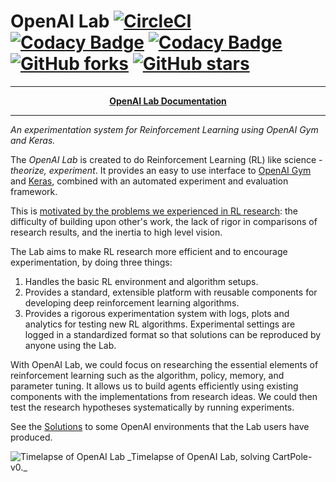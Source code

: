 # OpenAI Lab [![CircleCI](https://circleci.com/gh/kengz/openai_lab.svg?style=shield)](https://circleci.com/gh/kengz/openai_lab) [![Codacy Badge](https://api.codacy.com/project/badge/Grade/9e55f845b10b4b51b213620bfb98e4b3)](https://www.codacy.com/app/kengzwl/openai_lab?utm_source=github.com&amp;utm_medium=referral&amp;utm_content=kengz/openai_lab&amp;utm_campaign=Badge_Grade) [![Codacy Badge](https://api.codacy.com/project/badge/Coverage/9e55f845b10b4b51b213620bfb98e4b3)](https://www.codacy.com/app/kengzwl/openai_lab?utm_source=github.com&utm_medium=referral&utm_content=kengz/openai_lab&utm_campaign=Badge_Coverage) [![GitHub forks](https://img.shields.io/github/forks/kengz/openai_lab.svg?style=social&label=Fork)](https://github.com/kengz/openai_lab) [![GitHub stars](https://img.shields.io/github/stars/kengz/openai_lab.svg?style=social&label=Star)](https://github.com/kengz/openai_lab)

---

<p align="center"><b><a href="http://kengz.me/openai_lab">OpenAI Lab Documentation</a></b></p>

---

_An experimentation system for Reinforcement Learning using OpenAI Gym and Keras._

The _OpenAI Lab_ is created to do Reinforcement Learning (RL) like science - _theorize, experiment_. It provides an easy to use interface to [OpenAI Gym](https://gym.openai.com/) and [Keras](https://keras.io/), combined with an automated experiment and evaluation framework.

This is [motivated by the problems we experienced in RL research](http://kengz.me/openai_lab/#motivations): the difficulty of building upon other's work, the lack of rigor in comparisons of research results, and the inertia to high level vision.

The Lab aims to make RL research more efficient and to encourage experimentation, by doing three things:

1. Handles the basic RL environment and algorithm setups.
2. Provides a standard, extensible platform with reusable components for developing deep reinforcement learning algorithms.
3. Provides a rigorous experimentation system with logs, plots and analytics for testing new RL algorithms. Experimental settings are logged in a standardized format so that solutions can be reproduced by anyone using the Lab.

With OpenAI Lab, we could focus on researching the essential elements of reinforcement learning such as the algorithm, policy, memory, and parameter tuning. It allows us to build agents efficiently using existing components with the implementations from research ideas. We could then test the research hypotheses systematically by running experiments.

See the [Solutions](http://kengz.me/openai_lab/#solutions) to some OpenAI environments that the Lab users have produced.


<img alt="Timelapse of OpenAI Lab" src="http://kengz.me/openai_lab/images/lab_demo_dqn.gif" />
_Timelapse of OpenAI Lab, solving CartPole-v0._
